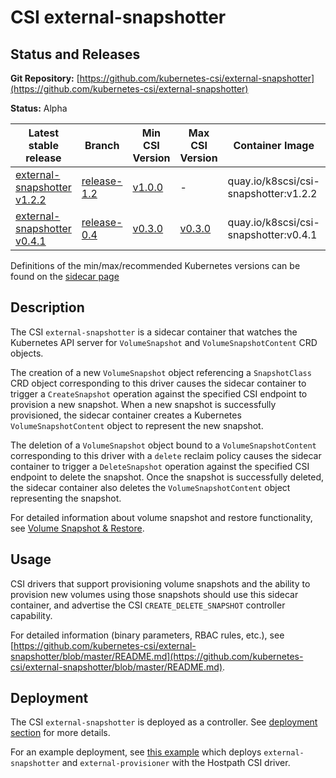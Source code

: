 # CSI external-snapshotter

## Status and Releases

**Git Repository:** [https://github.com/kubernetes-csi/external-snapshotter](https://github.com/kubernetes-csi/external-snapshotter)

**Status:** Alpha

Latest stable release | Branch | Min CSI Version | Max CSI Version | Container Image | Min K8s Version | Max K8s Version | Recommended K8s Version
--|--|--|--|--|--|--|--
[external-snapshotter v1.2.2](https://github.com/kubernetes-csi/external-snapshotter/releases/tag/v1.2.2) | [release-1.2](https://github.com/kubernetes-csi/external-snapshotter/tree/release-1.2) | [v1.0.0](https://github.com/container-storage-interface/spec/releases/tag/v1.0.0) | - | quay.io/k8scsi/csi-snapshotter:v1.2.2 | v1.13 | - | v1.14
[external-snapshotter v0.4.1](https://github.com/kubernetes-csi/external-snapshotter/releases/tag/v0.4.1) | [release-0.4](https://github.com/kubernetes-csi/external-snapshotter/tree/release-0.4) | [v0.3.0](https://github.com/container-storage-interface/spec/releases/tag/v0.3.0) | [v0.3.0](https://github.com/container-storage-interface/spec/releases/tag/v0.3.0) | quay.io/k8scsi/csi-snapshotter:v0.4.1 | v1.10 | -| v.10

Definitions of the min/max/recommended Kubernetes versions can be found on the
[sidecar page](sidecar-containers.md#versioning)

## Description

The CSI `external-snapshotter` is a sidecar container that watches the Kubernetes API server for `VolumeSnapshot` and `VolumeSnapshotContent` CRD objects.

The creation of a new `VolumeSnapshot` object referencing a `SnapshotClass` CRD object corresponding to this driver causes the sidecar container to trigger a `CreateSnapshot` operation against the specified CSI endpoint to provision a new snapshot. When a new snapshot is successfully provisioned, the sidecar container creates a Kubernetes `VolumeSnapshotContent` object to represent the new snapshot.

The deletion of a `VolumeSnapshot` object bound to a `VolumeSnapshotContent` corresponding to this driver with a `delete` reclaim policy causes the sidecar container to trigger a `DeleteSnapshot` operation against the specified CSI endpoint to delete the snapshot. Once the snapshot is successfully deleted, the sidecar container also deletes the `VolumeSnapshotContent` object representing the snapshot.

For detailed information about volume snapshot and restore functionality, see [Volume Snapshot & Restore](snapshot-restore-feature.md).

## Usage

CSI drivers that support provisioning volume snapshots and the ability to provision new volumes using those snapshots should use this sidecar container, and advertise the CSI `CREATE_DELETE_SNAPSHOT` controller capability.

For detailed information (binary parameters, RBAC rules, etc.), see [https://github.com/kubernetes-csi/external-snapshotter/blob/master/README.md](https://github.com/kubernetes-csi/external-snapshotter/blob/master/README.md).

## Deployment

The CSI `external-snapshotter` is deployed as a controller. See [deployment section](deploying.md) for more details.

For an example deployment, see [this example](https://github.com/kubernetes-csi/external-snapshotter/tree/master/deploy/kubernetes/setup-csi-snapshotter.yaml) which deploys `external-snapshotter` and `external-provisioner` with the Hostpath CSI driver.
